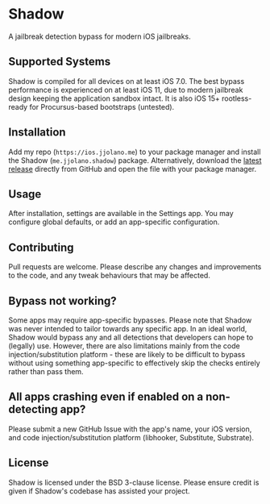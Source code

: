 # Shadow
A jailbreak detection bypass for modern iOS jailbreaks.

## Supported Systems
Shadow is compiled for all devices on at least iOS 7.0. The best bypass performance is experienced on at least iOS 11, due to modern jailbreak design keeping the application sandbox intact. It is also iOS 15+ rootless-ready for Procursus-based bootstraps (untested).

## Installation
Add my repo (`https://ios.jjolano.me`) to your package manager and install the Shadow (`me.jjolano.shadow`) package. Alternatively, download the [latest release](https://github.com/jjolano/shadow/releases) directly from GitHub and open the file with your package manager.

## Usage
After installation, settings are available in the Settings app. You may configure global defaults, or add an app-specific configuration.

## Contributing
Pull requests are welcome. Please describe any changes and improvements to the code, and any tweak behaviours that may be affected.

## Bypass not working?
Some apps may require app-specific bypasses. Please note that Shadow was never intended to tailor towards any specific app. In an ideal world, Shadow would bypass any and all detections that developers can hope to (legally) use. However, there are also limitations mainly from the code injection/substitution platform - these are likely to be difficult to bypass without using something app-specific to effectively skip the checks entirely rather than pass them.

## All apps crashing even if enabled on a non-detecting app?
Please submit a new GitHub Issue with the app's name, your iOS version, and code injection/substitution platform (libhooker, Substitute, Substrate).

## License
Shadow is licensed under the BSD 3-clause license. Please ensure credit is given if Shadow's codebase has assisted your project.
